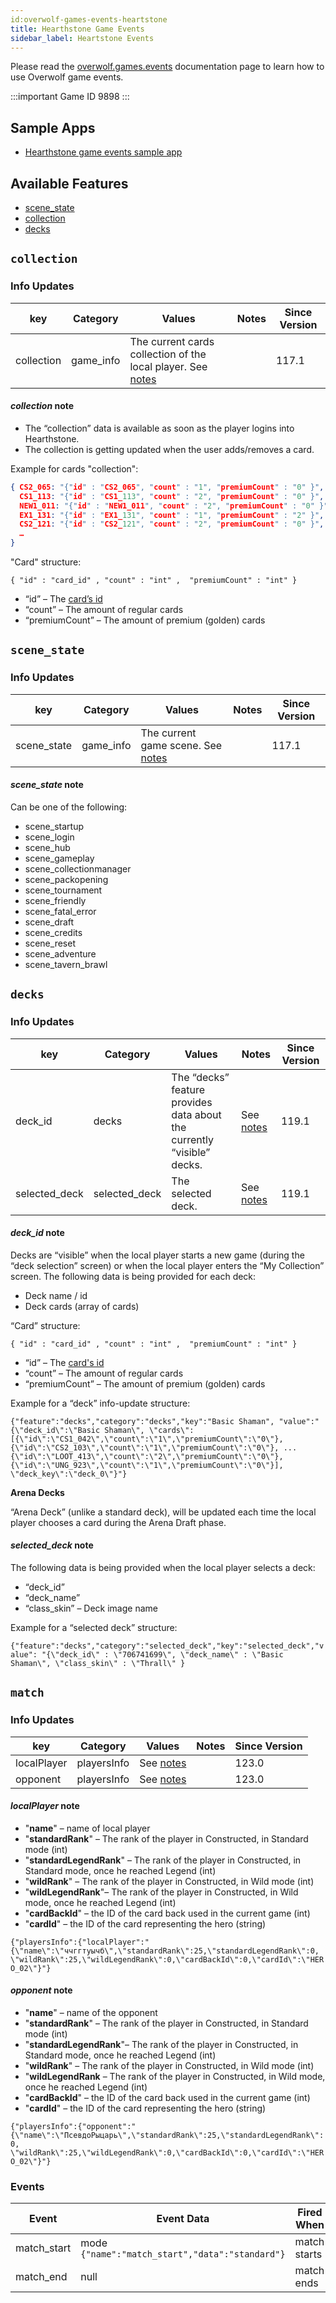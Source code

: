 ```yaml
---
id:overwolf-games-events-heartstone
title: Hearthstone Game Events
sidebar_label: Heartstone Events
---
```


Please read the [overwolf.games.events](overwolf-games-events) documentation page to learn how to use Overwolf game events.

:::important Game ID
9898
:::

## Sample Apps
* [Hearthstone game events sample app](https://github.com/overwolf/hearthstone-events-sample-app)

## Available Features

* [scene_state](#scene_state)
* [collection](#collection)
* [decks](#decks)

## `collection`

### Info Updates

key               | Category    | Values                    | Notes                 | Since Version |
----------------- | ------------| ------------------------- | --------------------- | ------------- |
collection        | game_info   | The current cards collection of the local player. See [notes](#collection-note) |     |   117.1 |

#### *collection* note

* The “collection”  data is available as soon as the player logins into Hearthstone.
* The collection is getting updated when the user adds/removes a card.
  
Example for cards "collection":

```json
{ CS2_065: "{"id" : "CS2_065", "count" : "1", "premiumCount" : "0" }",
  CS1_113: "{"id" : "CS1_113", "count" : "2", "premiumCount" : "0" }",
  NEW1_011: "{"id" : "NEW1_011", "count" : "2", "premiumCount" : "0" }",
  EX1_131: "{"id" : "EX1_131", "count" : "1", "premiumCount" : "2" }",
  CS2_121: "{"id" : "CS2_121", "count" : "2", "premiumCount" : "0" }",
  …
}
```

"Card" structure:

`{
  "id" : "card_id" ,
  "count" : "int" , 
  "premiumCount" : "int"
}  `

* “id” – The [card’s id](http://metastats.net/allcards/)
* “count” – The amount of regular cards
* “premiumCount” – The amount of premium (golden) cards

## `scene_state`

### Info Updates

key               | Category    | Values                    | Notes                 | Since Version |
----------------- | ------------| ------------------------- | --------------------- | ------------- |
scene_state | game_info   |  The current game scene. See [notes](#scene_state-note) |     |   117.1 |

#### *scene_state* note

Can be one of the following:
* scene_startup
* scene_login
* scene_hub
* scene_gameplay
* scene_collectionmanager
* scene_packopening
* scene_tournament
* scene_friendly
* scene_fatal_error
* scene_draft
* scene_credits
* scene_reset
* scene_adventure
* scene_tavern_brawl

## `decks`

### Info Updates

key               | Category    | Values                    | Notes                 | Since Version |
----------------- | ------------| ------------------------- | --------------------- | ------------- |
deck_id           | decks       |  The “decks” feature provides data about the currently “visible” decks. | See [notes](#deck_id-note)    |   119.1 |
selected_deck     | selected_deck | The selected deck.  |  See [notes](#selected_deck-note)   |   119.1 |

#### *deck_id* note

Decks are “visible” when the local player starts a new game (during the “deck selection” screen) or when the local player enters the “My Collection” screen.
The following data is being provided for each deck:
* Deck name / id
* Deck cards (array of cards)

“Card” structure:

`{
  "id" : "card_id" ,
  "count" : "int" , 
  "premiumCount" : "int"
}  `
* “id” – The [card's id](http://metastats.net/allcards/)
* “count” – The amount of regular cards
* “premiumCount” – The amount of premium (golden) cards

Example for a “deck” info-update structure:

`{"feature":"decks","category":"decks","key":"Basic Shaman",
"value":"{\"deck_id\":\"Basic Shaman\",
\"cards\":[{\"id\":\"CS1_042\",\"count\":\"1\",\"premiumCount\":\"0\"},
{\"id\":\"CS2_103\",\"count\":\"1\",\"premiumCount\":\"0\"},
...
{\"id\":\"LOOT_413\",\"count\":\"2\",\"premiumCount\":\"0\"},
{\"id\":\"UNG_923\",\"count\":\"1\",\"premiumCount\":\"0\"}],
\"deck_key\":\"deck_0\"}"} `

<b>Arena Decks</b>

“Arena Deck” (unlike a standard deck), will be updated each time the local player chooses a card during the Arena Draft phase.

#### *selected_deck* note

The following data is being provided when the local player selects a deck:

* “deck_id”
* “deck_name”
* “class_skin” – Deck image name

Example for a “selected deck” structure:

`{"feature":"decks","category":"selected_deck","key":"selected_deck","value":
"{\"deck_id\" : \"706741699\", \"deck_name\" : \"Basic Shaman\", \"class_skin\" : \"Thrall\" }`

## `match`

### Info Updates

key               | Category    | Values                    | Notes                 | Since Version |
----------------- | ------------| ------------------------- | --------------------- | ------------- |
localPlayer | playersInfo   |  See [notes](#localPlayer-note) |     |   123.0 |
opponent | playersInfo   |  See [notes](#opponent-note) |     |   123.0 |

#### *localPlayer* note

* "<b>name</b>" – name of local player
* "<b>standardRank</b>" – The rank of the player in Constructed, in Standard mode (int)
* "<b>standardLegendRank</b>" – The rank of the player in Constructed, in Standard mode, once he reached Legend (int)
* "<b>wildRank</b>" – The rank of the player in Constructed, in Wild mode (int)
* "<b>wildLegendRank</b>"– The rank of the player in Constructed, in Wild mode, once he reached Legend (int)
* "<b>cardBackId</b>" – the ID of the card back used in the current game (int)
* "<b>cardId</b>" – the ID of the card representing the hero (string)

`{"playersInfo":{"localPlayer":"{\"name\":\"ччггтуычб\",\"standardRank\":25,\"standardLegendRank\":0,
\"wildRank\":25,\"wildLegendRank\":0,\"cardBackId\":0,\"cardId\":\"HERO_02\"}"}`

#### *opponent* note

* "<b>name</b>" – name of the opponent
* "<b>standardRank</b>" – The rank of the player in Constructed, in Standard mode (int)
* "<b>standardLegendRank</b>"– The rank of the player in Constructed, in Standard mode, once he reached Legend (int)
* "<b>wildRank</b>" – The rank of the player in Constructed, in Wild mode (int)
* "<b>wildLegendRank</b> – The rank of the player in Constructed, in Wild mode, once he reached Legend (int)
* "<b>cardBackId</b>" – the ID of the card back used in the current game (int)
* "<b>cardId</b>" – the ID of the card representing the hero (string)

`{"playersInfo":{"opponent":"{\"name\":\"ПсевдоРыцарь\",\"standardRank\":25,\"standardLegendRank\":0,
\"wildRank\":25,\"wildLegendRank\":0,\"cardBackId\":0,\"cardId\":\"HERO_02\"}"}`

### Events

Event       | Event Data   | Fired When    | Notes              | Since Version |
------------| -------------| --------------| ------------------ | --------------|
match_start| mode</br>`{"name":"match_start","data":"standard"}` | match starts	|  | 123.0  |
match_end  | null	 | match ends|  | 123.0  |
